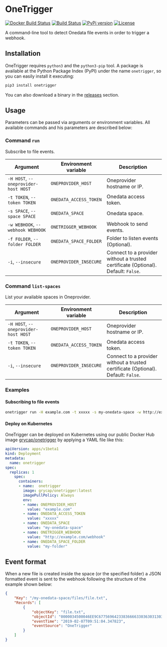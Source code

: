 # OneTrigger

[![Docker Build Status](https://img.shields.io/docker/cloud/build/grycap/onetrigger.svg)](https://hub.docker.com/r/grycap/onetrigger/) [![Build Status](https://travis-ci.org/grycap/onetrigger.svg?branch=master)](https://travis-ci.org/grycap/onetrigger) [![PyPi version](https://img.shields.io/pypi/v/onetrigger.svg)](https://pypi.org/project/onetrigger/) [![License](https://img.shields.io/badge/license-Apache%202-blue.svg)](https://www.apache.org/licenses/LICENSE-2.0)

A command-line tool to detect Onedata file events in order to trigger a webhook.

## Installation

OneTrigger requires `python3` and the `python3-pip` tool. A package is available at the Python Package Index (PyPI) under the name `onetrigger`, so you can easily install it executing:

```bash
pip3 install onetrigger
```

You can also download a binary in the [releases](https://github.com/grycap/onetrigger/releases) section.

## Usage

Parameters can be passed via arguments or environment variables. All available commands and his parameters are described below:

### Command `run`

Subscribe to file events.

| Argument                             | Environment variable   | Description                                                                       |
|--------------------------------------|------------------------|-----------------------------------------------------------------------------------|
| `-H HOST`, `--oneprovider-host HOST` | `ONEPROVIDER_HOST`     | Oneprovider hostname or IP.                                                       |
| `-t TOKEN`, `--token TOKEN`          | `ONEDATA_ACCESS_TOKEN` | Onedata access token.                                                             |
| `-s SPACE`, `--space SPACE`          | `ONEDATA_SPACE`        | Onedata space.                                                                    |
| `-w WEBHOOK`, `--webhook WEBHOOK`    | `ONETRIGGER_WEBHOOK`   | Webhook to send events.                                                           |
| `-f FOLDER`, `--folder FOLDER`       | `ONEDATA_SPACE_FOLDER` | Folder to listen events (Optional).                                               |
| `-i`, `--insecure`                   | `ONEPROVIDER_INSECURE` | Connect to a provider without a trusted certificate (Optional). Default: `False`. |

### Command `list-spaces`

List your available spaces in Oneprovider.

| Argument                             | Environment variable   | Description                                                                       |
|--------------------------------------|------------------------|-----------------------------------------------------------------------------------|
| `-H HOST`, `--oneprovider-host HOST` | `ONEPROVIDER_HOST`     | Oneprovider hostname or IP.                                                       |
| `-t TOKEN`, `--token TOKEN`          | `ONEDATA_ACCESS_TOKEN` | Onedata access token.                                                             |
| `-i`, `--insecure`                   | `ONEPROVIDER_INSECURE` | Connect to a provider without a trusted certificate (Optional). Default: `False`. |

### Examples

#### Subscribing to file events

```bash
onetrigger run -H example.com -t xxxxx -s my-onedata-space -w http://example.com/webhook -f my-folder
```

#### Deploy on Kubernetes

OneTrigger can be deployed on Kubernetes using our public Docker Hub image [grycap/onetrigger](https://hub.docker.com/r/grycap/onetrigger) by applying a YAML file like this:

```yaml
apiVersion: apps/v1beta1
kind: Deployment
metadata:
  name: onetrigger
spec:
  replicas: 1
    spec:
      containers:
      - name:  onetrigger
        image: grycap/onetrigger:latest
        imagePullPolicy: Always
        env:
        - name: ONEPROVIDER_HOST
          value: "example.com"
        - name: ONEDATA_ACCESS_TOKEN
          value: "xxxxx"
        - name: ONEDATA_SPACE
          value: "my-onedata-space"
        - name: ONETRIGGER_WEBHOOK
          value: "http://example.com/webhook"
        - name: ONEDATA_SPACE_FOLDER
          value: "my-folder"
```

## Event format

When a new file is created inside the space (or the specified folder) a JSON formatted event is sent to the webhook following the structure of the example shown below:

```json
{
    "Key": "/my-onedata-space/files/file.txt",
    "Records": [
        {
            "objectKey": "file.txt",
            "objectId": "0000034500046EE9C67756964233836666330363031303664303964623739666562393165336632306232613736236664323861626330656664643566313938313333336633356232333838623137",
            "eventTime": "2019-02-07T09:51:04.347823",
            "eventSource": "OneTrigger"
        }
    ]
}
```
